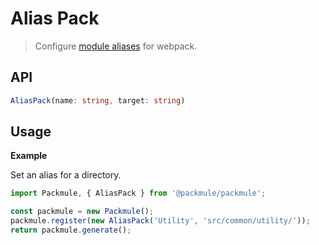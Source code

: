 # Alias Pack
> Configure [module aliases](https://webpack.js.org/configuration/resolve/#resolve-alias) for webpack.

## API
```ts
AliasPack(name: string, target: string)
```

## Usage

**Example**

Set an alias for a directory.

```ts
import Packmule, { AliasPack } from '@packmule/packmule';

const packmule = new Packmule();
packmule.register(new AliasPack('Utility', 'src/common/utility/'));
return packmule.generate();
```
